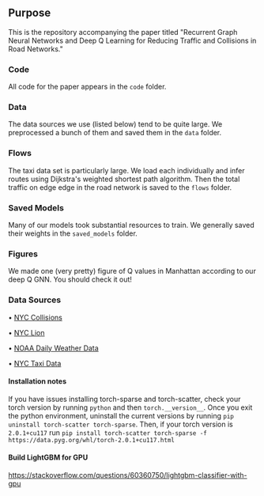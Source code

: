 ## Purpose

This is the repository accompanying the paper titled "Recurrent Graph Neural Networks and Deep Q Learning for Reducing Traffic and Collisions in Road Networks."

### Code

All code for the paper appears in the `code` folder.

### Data

The data sources we use (listed below) tend to be quite large. We preprocessed a bunch of them and saved them in the `data` folder.

### Flows

The taxi data set is particularly large. We load each individually and infer routes using Dijkstra's weighted shortest path algorithm. Then the total traffic on edge edge in the road network is saved to the `flows` folder.

### Saved Models

Many of our models took substantial resources to train. We generally saved their weights in the `saved_models` folder.

### Figures

We made one (very pretty) figure of Q values in Manhattan according to our deep Q GNN. You should check it out!

### Data Sources

• [NYC Collisions](https://data.cityofnewyork.us/Public-Safety/Motor-Vehicle-Collisions-Crashes/h9gi-nx95)

• [NYC Lion](https://www.nyc.gov/site/planning/data-maps/open-data/dwn-lion.page)

• [NOAA Daily Weather Data](https://www.ncdc.noaa.gov/cdo-web/datatools)

• [NYC Taxi Data](https://www1.nyc.gov/site/tlc/about/tlc-trip-record-data.page)

#### Installation notes
If you have issues installing torch-sparse and torch-scatter, check your torch version by running `python` and then `torch.__version__`. Once you exit the python environment, uninstall the current versions by running `pip uninstall torch-scatter torch-sparse`. Then, if your torch version is `2.0.1+cu117` run `pip install torch-scatter torch-sparse -f https://data.pyg.org/whl/torch-2.0.1+cu117.html`

#### Build LightGBM for GPU
https://stackoverflow.com/questions/60360750/lightgbm-classifier-with-gpu
